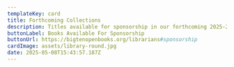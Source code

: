 ```yaml
---
templateKey: card
title: Forthcoming Collections
description: Titles available for sponsorship in our forthcoming 2025-2026 collections.
buttonLabel: Books Available For Sponsorship
buttonUrl: https://bigtenopenbooks.org/librarians#sponsorship
cardImage: assets/library-round.jpg
date: 2025-05-08T15:43:57.187Z
---
```

